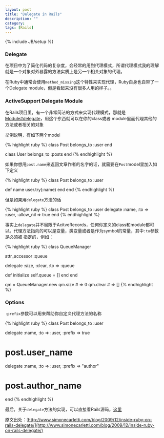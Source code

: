 ```yaml
---
layout: post
title: "Delegate in Rails"
description: ""
category: 
tags: [Rails]
---
```

{% include JB/setup %}

### Delegate

在项目中为了简化代码的复杂度，会经常的用到代理模式，所谓代理模式我的理解就是一个对象对外暴露的方法实质上是另一个相关对象的代理。

在Ruby中通常会使用`method_missing`这个特性来实现代理，Ruby自身也自带了一个Delegate module，但是看起来没有很多人用的样子。。

### ActiveSupport Delegate Module

在Rails项目里，有一个非常简洁的方式来实现代理模式，那就是[Module#delegate](http://apidock.com/rails/Module/delegate)，用这个东西就可以在你的class或者
module里面代理其他的方法或者相关的对象

举例说明，有如下两个model

{% highlight ruby %}
class Post
  belongs_to :user
end

class User
  belongs_to :posts
end
{% endhighlight %}

如果你想用`post.name`来返回文章作者的名字的话，就需要在`Post`model里加入如下定义

{% highlight ruby %}
class Post
  belongs_to :user

  def name
    user.try(:name)
  end
end
{% endhighlight %}

但是如果用`delegate`方法的话

{% highlight ruby %}
class Post
  belongs_to :user
  delegate :name, :to => :user, :allow_nil => true
end
{% endhighlight %}

事实上`delegate`并不局限于AcitveRecords，任何你定义的class和module都可以。代理方法指向的可以是变量，类变量或者是作为symbol的常量，其中`:to`参数是必须被
指定的，例如：

{% highlight ruby %}
class QueueManager
  
  attr_accessor :queue

  delegate :size, :clear, :to => :queue

  def initialize
    self.queue = []
  end
end

qm = QueueManager.new
qm.size  # => 0
qm.clear # => []
{% endhighlight %}

### Options

`:prefix`参数可以用来帮助你自定义代理方法的名称

{% highlight ruby %}
class Post
  belongs_to :user

  delegate :name, :to => :user, :prefix => true
  # post.user_name

  delegate :name, :to => :user, :prefix => "author"
  # post.author_name
end
{% endhighlight %}

最后，关于`delegate`方法的实现，可以直接看Rails源码，[这里](https://github.com/rails/rails/blob/master/activesupport/lib/active_support/core_ext/module/delegation.rb)


原文出处：[http://www.simonecarletti.com/blog/2009/12/inside-ruby-on-rails-delegate/](http://www.simonecarletti.com/blog/2009/12/inside-ruby-on-rails-delegate/)